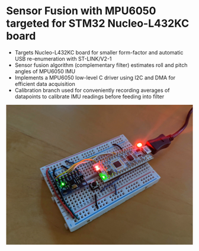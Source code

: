 # Sensor Fusion with MPU6050 targeted for STM32 Nucleo-L432KC board

- Targets Nucleo-L432KC board for smaller form-factor and automatic USB re-enumeration with ST-LINK/V2-1
- Sensor fusion algorithm (complementary filter) estimates roll and pitch angles of MPU6050 IMU
- Implements a MPU6050 low-level C driver using I2C and DMA for efficient data acquisition
- Calibration branch used for conveniently recording averages of datapoints to calibrate IMU readings before feeding into filter

![image](media/nucleo_mpu6050_breadboard.jpg)